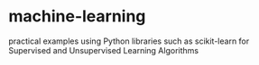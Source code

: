 # machine-learning
practical examples using Python libraries such as scikit-learn for Supervised and Unsupervised Learning Algorithms 
